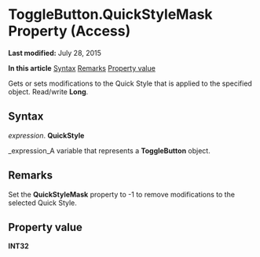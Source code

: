 
# ToggleButton.QuickStyleMask Property (Access)

 **Last modified:** July 28, 2015

 **In this article**
 [Syntax](#sectionSection0)
 [Remarks](#sectionSection1)
 [Property value](#sectionSection2)


Gets or sets modifications to the Quick Style that is applied to the specified object. Read/write  **Long**.


## Syntax
<a name="sectionSection0"> </a>

 _expression_. **QuickStyle**

 _expression_A variable that represents a  **ToggleButton** object.


## Remarks
<a name="sectionSection1"> </a>

Set the  **QuickStyleMask** property to -1 to remove modifications to the selected Quick Style.


## Property value
<a name="sectionSection2"> </a>

 **INT32**

